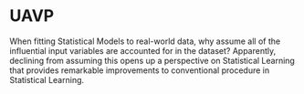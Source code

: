 # UAVP
When fitting Statistical Models to real-world data, why assume all of the influential input variables are accounted for in the dataset? Apparently, declining from assuming this opens up a perspective on Statistical Learning that provides remarkable improvements to conventional procedure in Statistical Learning.
